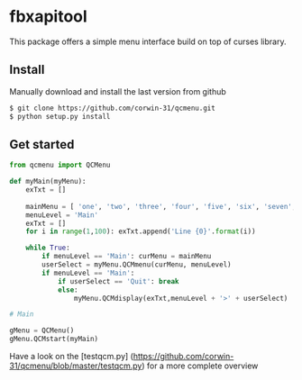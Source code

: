 fbxapitool
==========

This package offers a simple menu interface build on top of curses library.

Install
-------

Manually download and install the last version from github
```bash
$ git clone https://github.com/corwin-31/qcmenu.git
$ python setup.py install
```

Get started
-----------
```python
from qcmenu import QCMenu

def myMain(myMenu):
    exTxt = []
    
    mainMenu = [ 'one', 'two', 'three', 'four', 'five', 'six', 'seven', 'eigth', 'nine', 'ten' ]
    menuLevel = 'Main'
    exTxt = []
    for i in range(1,100): exTxt.append('Line {0}'.format(i))

    while True:
        if menuLevel == 'Main': curMenu = mainMenu
        userSelect = myMenu.QCMmenu(curMenu, menuLevel)
        if menuLevel == 'Main':
            if userSelect == 'Quit': break
            else:
                myMenu.QCMdisplay(exTxt,menuLevel + '>' + userSelect)

# Main

gMenu = QCMenu()
gMenu.QCMstart(myMain)
```
Have a look on the [testqcm.py] (https://github.com/corwin-31/qcmenu/blob/master/testqcm.py) for a more complete overview

